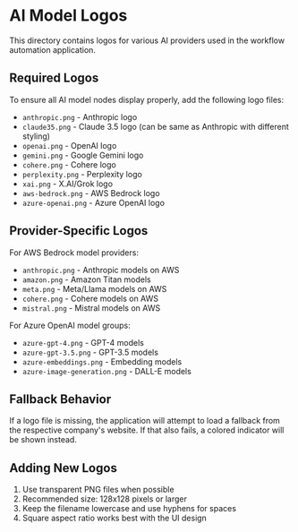 # AI Model Logos

This directory contains logos for various AI providers used in the workflow automation application.

## Required Logos

To ensure all AI model nodes display properly, add the following logo files:

- `anthropic.png` - Anthropic logo
- `claude35.png` - Claude 3.5 logo (can be same as Anthropic with different styling)
- `openai.png` - OpenAI logo
- `gemini.png` - Google Gemini logo
- `cohere.png` - Cohere logo
- `perplexity.png` - Perplexity logo
- `xai.png` - X.AI/Grok logo
- `aws-bedrock.png` - AWS Bedrock logo
- `azure-openai.png` - Azure OpenAI logo

## Provider-Specific Logos

For AWS Bedrock model providers:
- `anthropic.png` - Anthropic models on AWS 
- `amazon.png` - Amazon Titan models
- `meta.png` - Meta/Llama models on AWS
- `cohere.png` - Cohere models on AWS
- `mistral.png` - Mistral models on AWS

For Azure OpenAI model groups:
- `azure-gpt-4.png` - GPT-4 models
- `azure-gpt-3.5.png` - GPT-3.5 models
- `azure-embeddings.png` - Embedding models
- `azure-image-generation.png` - DALL-E models

## Fallback Behavior

If a logo file is missing, the application will attempt to load a fallback from the respective company's website. If that also fails, a colored indicator will be shown instead.

## Adding New Logos

1. Use transparent PNG files when possible
2. Recommended size: 128x128 pixels or larger
3. Keep the filename lowercase and use hyphens for spaces
4. Square aspect ratio works best with the UI design 